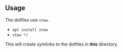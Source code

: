 ## Usage
The dotfiles use `stow`.
- `apt install stow`
- `stow */`

This will create symlinks to the dotfiles in **this** directory.
